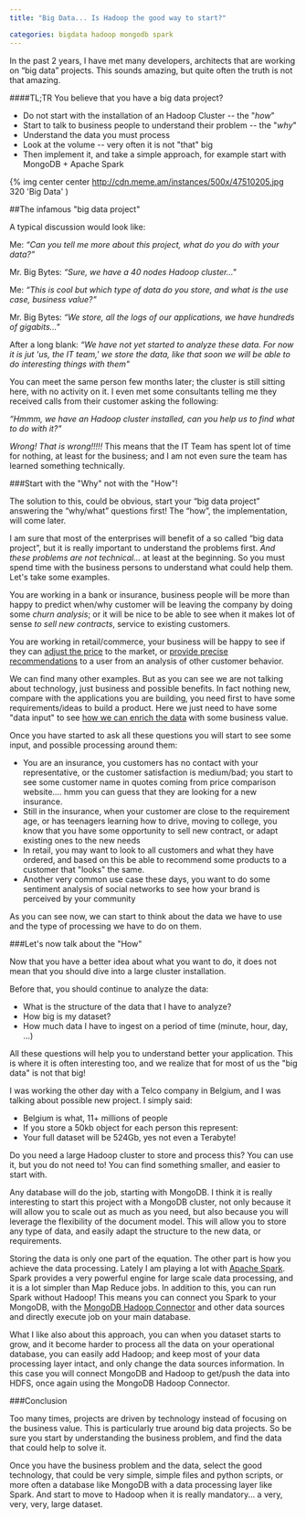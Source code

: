 ```yaml
---
title: "Big Data... Is Hadoop the good way to start?"

categories: bigdata hadoop mongodb spark
---
```


In the past 2 years, I have met many developers, architects that are working on “big data” projects. This sounds amazing, but quite often the truth is not that amazing.

####TL;TR
You believe that you have a big data project?

* Do not start with the installation of an Hadoop Cluster -- the "*how*"
* Start to talk to business people to understand their problem -- the "*why*"
* Understand the data you must process
* Look at the volume -- very often it is not "that" big
* Then implement it, and take a simple approach, for example start with MongoDB + Apache Spark

{% img center center http://cdn.meme.am/instances/500x/47510205.jpg  320 'Big Data' )


<!-- truncate -->

##The infamous "big data project"

A typical discussion would look like:

Me: *“Can you tell me more about this project, what do you do with your data?”*

Mr. Big Bytes: *“Sure, we have a 40 nodes Hadoop cluster..."*

Me: *“This is cool but which type of data do you store, and what is the use case, business value?"*

Mr. Big Bytes: *“We store, all the logs of our applications, we have hundreds of gigabits…"*

After a long blank: *“We have not yet started to analyze these data. For now it is jut  'us, the IT team,' we store the data, like that soon we will be able to do interesting things with them"*

You can meet the same person few months later; the cluster is still sitting here, with no activity on it. I even met some consultants telling me they received calls from their customer asking the following:

*“Hmmm, we have an Hadoop cluster installed, can you help us to find what to do with it?"*

*Wrong! That is wrong!!!!!* This means that the IT Team has spent lot of time for nothing, at least for the business; and I am not even sure the team has learned something technically.

###Start with the "Why" not with the "How"!


The solution to this, could be obvious, start your “big data project” answering the “why/what” questions first! The “how”, the implementation, will come later.

I am sure that most of the enterprises will benefit of a so called “big data project”, but it is really important to understand the problems first. *And these problems are not technical…* at least at the beginning. So you must spend time with the business persons to understand what could help them. Let's take some examples.


You are working in a bank or insurance, business people will be more than happy to predict when/why customer will be leaving the company by doing some *churn analysis*; or it will be nice to be able to see when it makes lot of sense *to sell new contracts*, service to existing customers.

You are working in retail/commerce, your business will be happy to see if they can <u>adjust the price</u> to the market, or <u>provide precise recommendations</u> to a user from an analysis of other customer behavior.

We can find many other examples. But as you can see we are not talking about technology, just business and possible benefits. In fact nothing new, compare with the applications you are building, you need first to have some requirements/ideas to build a product. Here we just need to have some "data input" to see <u>how we can enrich the data</u> with some business value.

Once you have started to ask all these questions you will start to see some input, and possible processing around them:

* You are an insurance, you customers has no contact with your representative, or the customer satisfaction is medium/bad; you start to see some customer name in quotes coming from price comparison website…. hmm you can guess that they are looking for a new insurance.
* Still in the insurance, when your customer are close to the requirement age, or has teenagers learning how to drive, moving to college, you know that you have some opportunity to sell new contract, or adapt existing ones to the new needs
* In retail, you may want to look to all customers and what they have ordered, and based on this be able to recommend some products to a customer that "looks" the same.
* Another very common use case these days, you want to do some sentiment analysis of social networks to see how your brand is perceived by your community

As you can see now, we can start to think about the data we have to use and the type of processing we have to do on them.

###Let's now talk about the "How"

Now that you have a better idea about what you want to do, it does not mean that you should dive into a large cluster installation.

Before that, you should continue to analyze the data:

* What is the structure of the data that I have to analyze?
* How big is my dataset?
* How much data I have to ingest on a period of time (minute, hour, day, ...)

All these questions will help you to understand better your application. This is where it is often interesting too, and we realize that for most of us the "big data" is not that big!

I was working the other day with a Telco company in Belgium, and I was talking about possible new project. I simply said:


* Belgium is what, 11+ millions of people
* If you store a 50kb object for each person this represent:
* Your full dataset will be 524Gb, yes not even a Terabyte!

Do you need a large Hadoop cluster to store and process this? You can use it, but you do not need to! You can find something smaller, and easier to start with.

Any database will do the job, starting with MongoDB. I think it is really interesting to start this project with a MongoDB cluster, not only because it will allow you to scale out as much as you need, but also because you will leverage the flexibility of the document model. This will allow you to store any type of data, and easily adapt the structure to the new data, or requirements.

Storing the data is only one part of the equation. The other part is how you achieve the data processing. Lately I am playing a lot with [Apache Spark](https://spark.apache.org/). Spark provides a very powerful engine for large scale data processing, and it is a lot simpler than Map Reduce jobs. In addition to this, you can run Spark without Hadoop! This means you can connect you Spark to your MongoDB, with the [MongoDB Hadoop Connector](http://docs.mongodb.org/ecosystem/tools/hadoop/) and other data sources and directly execute job on your main database.

What I like also about this approach, you can when you dataset starts to grow, and it become harder to process all the data on your operational database, you can easily add Hadoop; and keep most of your data processing layer intact, and only change the data sources information. In this case you will connect MongoDB and Hadoop to get/push the data into HDFS, once again using the MongoDB Hadoop Connector.

###Conclusion

Too many times, projects are driven by technology instead of focusing on the business value. This is particularly true around big data projects. So be sure you start by understanding the business problem, and find the data that could help to solve it.

Once you have the business problem and the data, select the good technology, that could be very simple, simple files and python scripts, or more often a database like MongoDB with a data processing layer like Spark. And start to move to Hadoop when it is really mandatory... a very, very, very, large dataset.
